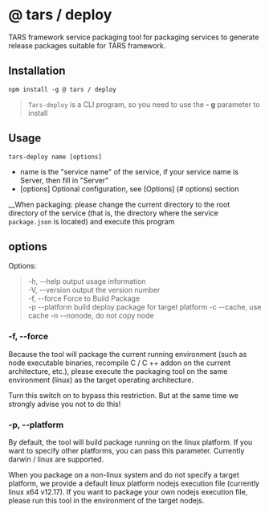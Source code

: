 # @ tars / deploy

TARS framework service packaging tool for packaging services to generate release packages suitable for TARS framework.

## Installation

`npm install -g @ tars / deploy`

> `Tars-deploy` is a CLI program, so you need to use the __- g__ parameter to install

## Usage

`tars-deploy name [options]`

* name is the "service name" of the service, if your service name is Server, then fill in "Server"
* [options] Optional configuration, see [Options] (# options) section

__When packaging: please change the current directory to the root directory of the service (that is, the directory where the service `package.json` is located) and execute this program

## options

Options:

> -h, --help output usage information  
> -V, --version output the version number  
> -f, --force Force to Build Package  
> -p --platform build deploy package for target platform
> -c --cache, use cache
> -n --nonode, do not copy node

### -f, --force

Because the tool will package the current running environment (such as node executable binaries, recompile C / C ++ addon on the current architecture, etc.), please execute the packaging tool on the same environment (linux) as the target operating architecture.

Turn this switch on to bypass this restriction. But at the same time we strongly advise you not to do this!  

### -p, --platform
By default, the tool will build package running on the linux platform. If you want to specify other platforms, you can pass this parameter. Currently darwin / linux are supported.  

When you package on a non-linux system and do not specify a target platform, we provide a default linux platform nodejs  execution file  (currently linux x64 v12.17). If you want to package your own nodejs execution file, please run this tool in the environment of the target nodejs.
